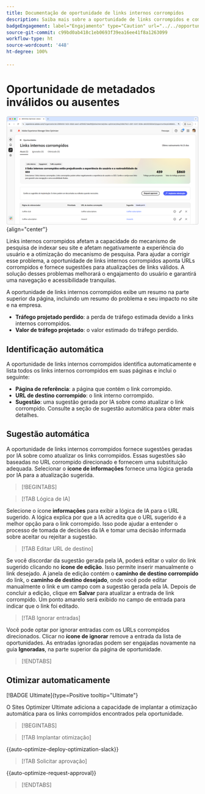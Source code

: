 ```yaml
---
title: Documentação de oportunidade de links internos corrompidos
description: Saiba mais sobre a oportunidade de links corrompidos e como usá-la para melhorar o engajamento no seu site.
badgeEngagement: label="Engajamento" type="Caution" url="../../opportunity-types/engagement.md" tooltip="Engajamento"
source-git-commit: c99bd0ab418c1eb0693f39ea16ee41f8a1263099
workflow-type: ht
source-wordcount: '448'
ht-degree: 100%

---
```



# Oportunidade de metadados inválidos ou ausentes

![Oportunidade de links internos corrompidos](./assets/broken-internal-links/hero.png){align="center"}

Links internos corrompidos afetam a capacidade do mecanismo de pesquisa de indexar seu site e afetam negativamente a experiência do usuário e a otimização do mecanismo de pesquisa. Para ajudar a corrigir esse problema, a oportunidade de links internos corrompidos aponta URLs corrompidos e fornece sugestões para atualizações de links válidos. A solução desses problemas melhorará o engajamento do usuário e garantirá uma navegação e acessibilidade tranquilas.

A oportunidade de links internos corrompidos exibe um resumo na parte superior da página, incluindo um resumo do problema e seu impacto no site e na empresa.

* **Tráfego projetado perdido**: a perda de tráfego estimada devido a links internos corrompidos.
* **Valor de tráfego projetado**: o valor estimado do tráfego perdido.

## Identificação automática

<!---![Auto-identify broken internal links](./assets/missing-or-invalid-metadata/auto-identify.png){align="center"}-->

A oportunidade de links internos corrompidos identifica automaticamente e lista todos os links internos corrompidos em suas páginas e inclui o seguinte:

* **Página de referência**: a página que contém o link corrompido.
* **URL de destino corrompido**: o link interno corrompido.
* **Sugestão**: uma sugestão gerada por IA sobre como atualizar o link corrompido. Consulte a seção de sugestão automática para obter mais detalhes.

## Sugestão automática

<!--![Auto-suggest broken internal links](./assets/broken-internal-links/auto-suggest.png){align="center"}-->

A oportunidade de links internos corrompidos fornece sugestões geradas por IA sobre como atualizar os links corrompidos. Essas sugestões são baseadas no URL corrompido direcionado e fornecem uma substituição adequada. Selecionar o **ícone de informações** fornece uma lógica gerada por IA para a atualização sugerida.


>[!BEGINTABS]

>[!TAB Lógica de IA]

<!--[AI rationale of broken internal links](./assets/broken-internal-links/auto-suggest-ai-rationale.png) -->

Selecione o ícone **informações** para exibir a lógica de IA para o URL sugerido. A lógica explica por que a IA acredita que o URL sugerido é a melhor opção para o link corrompido. Isso pode ajudar a entender o processo de tomada de decisões da IA e tomar uma decisão informada sobre aceitar ou rejeitar a sugestão.

>[!TAB Editar URL de destino]

<!--![Edit suggested URL of broken internal links](./assets/broken-internal-links/edit-target-url.png){align="center"}-->

Se você discordar da sugestão gerada pela IA, poderá editar o valor do link sugerido clicando no **ícone de edição**. Isso permite inserir manualmente o link desejado. A janela de edição contém o **caminho de destino corrompido** do link, o **caminho de destino desejado**, onde você pode editar manualmente o link e um campo com a sugestão gerada pela IA. Depois de concluir a edição, clique em **Salvar** para atualizar a entrada de link corrompido. Um ponto amarelo será exibido no campo de entrada para indicar que o link foi editado.

>[!TAB Ignorar entradas]

<!--![Ignore broken links](./assets/broken-internal-links/ignore.png){align="center"}-->

Você pode optar por ignorar entradas com os URLs corrompidos direcionados. Clicar no **ícone de ignorar** remove a entrada da lista de oportunidades. As entradas ignoradas podem ser engajadas novamente na guia **Ignoradas**, na parte superior da página de oportunidade.

>[!ENDTABS]


## Otimizar automaticamente

[!BADGE Ultimate]{type=Positive tooltip="Ultimate"}

<!---![Auto-optimize suggested invalid or missing metadata](./assets/broken-internal-links/auto-optimize.png){align="center"}-->

O Sites Optimizer Ultimate adiciona a capacidade de implantar a otimização automática para os links corrompidos encontrados pela oportunidade. <!--- TBD-need more in-depth and opportunity specific information here. What does the auto-optimization do?-->


>[!BEGINTABS]

>[!TAB Implantar otimização]

{{auto-optimize-deploy-optimization-slack}}

>[!TAB Solicitar aprovação]

{{auto-optimize-request-approval}}

>[!ENDTABS]


